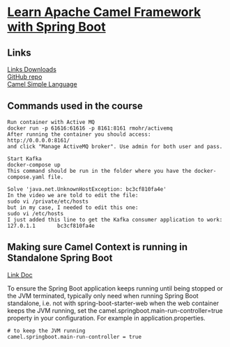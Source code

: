 # [Learn Apache Camel Framework with Spring Boot](https://www.udemy.com/course/apache-camel-framework-with-spring-boot/)  

## Links

[Links Downloads](https://github.com/in28minutes/course-material/blob/main/08-apache-camel/downloads.md)  
[GitHub repo](https://github.com/in28minutes/camel)  
[Camel Simple Language](https://camel.apache.org/components/3.21.x/languages/simple-language.html)  

## Commands used in the course  

```
Run container with Active MQ
docker run -p 61616:61616 -p 8161:8161 rmohr/activemq
After running the container you should access:
http://0.0.0.0:8161/
and click "Manage ActiveMQ broker". Use admin for both user and pass.

Start Kafka
docker-compose up
This command should be run in the folder where you have the docker-compose.yaml file.

Solve 'java.net.UnknownHostException: bc3cf810fa4e'
In the video we are told to edit the file:
sudo vi /private/etc/hosts
but in my case, I needed to edit this one:
sudo vi /etc/hosts
I just added this line to get the Kafka consumer application to work:
127.0.1.1       bc3cf810fa4e
``` 

## Making sure Camel Context is running in Standalone Spring Boot

[Link Doc](https://camel.apache.org/camel-spring-boot/3.21.x/#_making_sure_camel_context_is_running_in_standalone_spring_boot)  

To ensure the Spring Boot application keeps running until being stopped or the JVM terminated, typically only need when running Spring Boot standalone, i.e. not with spring-boot-starter-web when the web container keeps the JVM running, set the camel.springboot.main-run-controller=true property in your configuration. For example in application.properties.  

```
# to keep the JVM running  
camel.springboot.main-run-controller = true  
```
